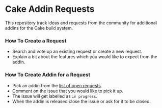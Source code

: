 # Cake Addin Requests

This repository track ideas and requests from the community for additional addins for the Cake build system.

### How To Create a Request

* Search and vote up an existing request or create a new request.
* Explain a bit about the features which you would like to expect from the addin.

### How To Create Addin for a Request

* Pick an addin from the [list of open requests](https://github.com/cake-contrib/addin-requests/issues?q=is%3Aissue+is%3Aopen+label%3A%22help+wanted%22).
* Comment on the issue that you would like to pick it up.
* The issue will get labelled as `in progress`.
* When the addin is released close the issue or ask for it to be closed.
